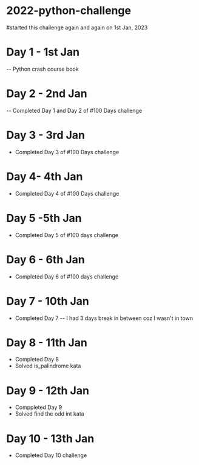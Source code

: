 # 2022-python-challenge
#started this challenge again and again on 1st Jan, 2023

# Day 1 - 1st Jan
-- Python crash course book

# Day 2 - 2nd Jan
-- Completed Day 1 and Day 2 of #100 Days challenge 

# Day 3 - 3rd Jan
- Completed Day 3 of #100 Days challenge

# Day 4- 4th Jan
- Completed Day 4 of #100 Days challenge

# Day 5 -5th Jan
- Completed Day 5 of #100 days challenge 

# Day 6 - 6th Jan
- Completed Day 6 of #100 days challenge

# Day 7 - 10th Jan
- Completed Day 7 
-- I had 3 days break in between coz I wasn't in town

# Day 8 - 11th Jan 
- Completed Day 8 
- Solved is_palindrome kata 

# Day 9 - 12th Jan
- Comppleted Day 9
- Solved find the odd int kata

# Day 10 - 13th Jan
- Completed Day 10 challenge
